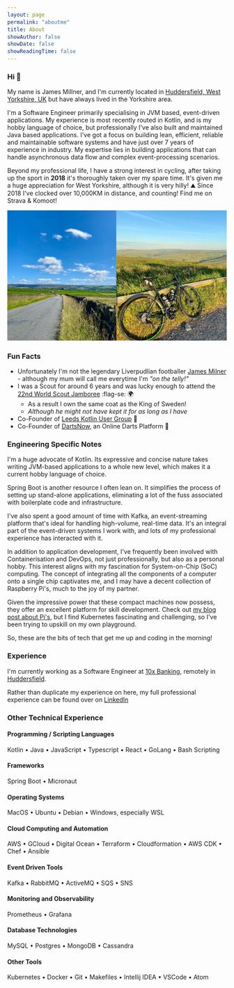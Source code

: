 ```yaml
---
layout: page
permalink: "aboutme"
title: About
showAuthor: false
showDate: false
showReadingTime: false
---
```


### Hi :wave:

My name is James Millner, and I'm currently located in [Huddersfield, West Yorkshire, UK](https://goo.gl/maps/b2JDpuxTTg5BFTe88) but have always lived in the Yorkshire area. 

I'm a Software Engineer primarily specialising in JVM based, event-driven applications. My experience is most recently routed in Kotlin, and is my hobby language of choice, but professionally 
I've also built and maintained Java based applications. I've got a focus on building lean, efficient, reliable and maintainable software systems and have just over 7 years of experience in industry.
My expertise lies in building applications that can handle asynchronous data flow and complex event-processing scenarios.

Beyond my professional life, I have a strong interest in cycling, after taking up the sport in **2018** it's thoroughly taken over my spare time. 
It's given me a huge appreciation for West Yorkshire, although it is very hilly! :mountain: Since 2018 I've clocked over 10,000KM in distance, and counting! Find me on Strava & Komoot! 

![Ah Huddersfield](images/cycling-collage.PNG "Some lovely Huddersfield hills, one of the trusty bikes!")

### Fun Facts

- Unfortunately I'm not the legendary Liverpudlian footballer [James Milner](https://en.wikipedia.org/wiki/James_Milner) - although my mum will call me everytime I'm _"on the telly!"_
- I was a Scout for around 6 years and was lucky enough to attend the [22nd World Scout Jamboree](https://en.wikipedia.org/wiki/22nd_World_Scout_Jamboree) :flag-se: :earth_africa:
  - As a result I own the same coat as the King of Sweden! 
  - _Although he might not have kept it for as long as I have_
- Co-Founder of [Leeds Kotlin User Group](https://twitter.com/LeedsKotlin) :owl:
- Co-Founder of [DartsNow](https://twitter.com/PlayDartsNow), an Online Darts Platform :dart:


### Engineering Specific Notes

I'm a huge advocate of Kotlin. Its expressive and concise nature takes writing JVM-based applications to a whole new level, which makes it a current hobby language of choice.

Spring Boot is another resource I often lean on. It simplifies the process of setting up stand-alone applications, eliminating a lot of the fuss associated with boilerplate code and infrastructure.

I've also spent a good amount of time with Kafka, an event-streaming platform that's ideal for handling high-volume, real-time data. It's an integral part of the event-driven systems I work with, and lots of my professional experience
has interacted with it.

In addition to application development, I've frequently been involved with Containerisation and DevOps, not just professionally, but also as a personal hobby. 
This interest aligns with my fascination for System-on-Chip (SoC) computing. The concept of integrating all the components of a computer onto a single chip captivates me, and I may have a decent collection of Raspberry Pi's, much to the joy of my partner. 

Given the impressive power that these compact machines now possess, they offer an excellent platform for skill development. Check out [my blog post about Pi's](https://jamesmillner.dev/blog/2022/03/14/raspberry-pi-day/), but I find Kubernetes fascinating and challenging, so I've been trying to upskill on my own 
playground.

So, these are the bits of tech that get me up and coding in the morning!

### Experience

I'm currently working as a Software Engineer at [10x Banking](https://www.10xbanking.com), remotely in [Huddersfield](https://goo.gl/maps/b2JDpuxTTg5BFTe88).

Rather than duplicate my experience on here, my full professional experience can be found over on [LinkedIn](https://www.linkedin.com/in/%F0%9F%9A%B4%E2%80%8D%E2%99%82%EF%B8%8Fjames-millner-26a7974a)

### Other Technical Experience

#### Programming / Scripting Languages

Kotlin &bull; Java &bull; JavaScript &bull; Typescript &bull; React &bull; GoLang &bull; Bash Scripting 

#### Frameworks

Spring Boot &bull; Micronaut 

#### Operating Systems

MacOS &bull; Ubuntu &bull; Debian &bull; Windows, especially WSL

#### Cloud Computing and Automation

AWS &bull; GCloud &bull; Digital Ocean &bull; Terraform &bull; Cloudformation &bull; AWS CDK &bull; Chef &bull; Ansible 

#### Event Driven Tools

Kafka &bull; RabbitMQ &bull; ActiveMQ &bull; SQS &bull; SNS 

#### Monitoring and Observability

Prometheus &bull; Grafana

#### Database Technologies

MySQL &bull; Postgres &bull; MongoDB &bull; Cassandra

#### Other Tools

Kubernetes &bull; Docker &bull; Git &bull; Makefiles &bull; Intellij IDEA &bull; VSCode &bull; Atom
